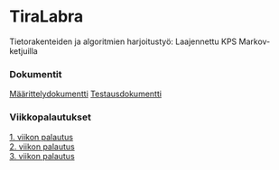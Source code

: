 # TiraLabra
Tietorakenteiden ja algoritmien harjoitustyö: Laajennettu KPS Markov-ketjuilla

### Dokumentit
[Määrittelydokumentti](https://github.com/ollhaa/TiraLabra/blob/main/dokumentointi/M%C3%A4%C3%A4rittelydokumentti.md)
[Testausdokumentti](https://github.com/ollhaa/TiraLabra/blob/main/dokumentointi/Testausdokumentti.md)


### Viikkopalautukset
[1. viikon palautus](https://github.com/ollhaa/TiraLabra/blob/main/dokumentointi/viikko1.md) \
[2. viikon palautus](https://github.com/ollhaa/TiraLabra/blob/main/dokumentointi/viikko2.md) \
[3. viikon palautus](https://github.com/ollhaa/TiraLabra/blob/main/dokumentointi/viikko3.md)
